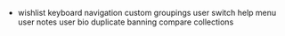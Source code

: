 * wishlist
keyboard navigation
custom groupings
user switch
help menu
user notes
user bio
duplicate banning
compare collections
